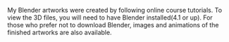My Blender artworks were created by following online course tutorials. To view the 3D files, you will need to have Blender installed(4.1 or up). 
For those who prefer not to download Blender, images and animations of the finished artworks are also available.
